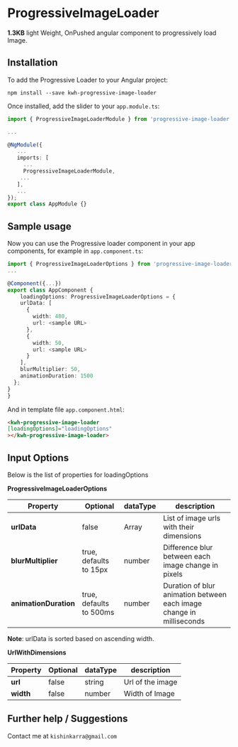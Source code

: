 # ProgressiveImageLoader

**1.3KB** light Weight, OnPushed angular component to progressively load Image.

## Installation

To add the Progressive Loader to your Angular project:
```
npm install --save kwh-progressive-image-loader
```

Once installed, add the slider to your `app.module.ts`:
```typescript
import { ProgressiveImageLoaderModule } from 'progressive-image-loader';

...

@NgModule({
   ...
   imports: [
     ...
     ProgressiveImageLoaderModule,
    ...
   ],
   ...
});
export class AppModule {}
```


## Sample usage

Now you can use the Progressive loader component in your app components, for example in `app.component.ts`:
```typescript
import { ProgressiveImageLoaderOptions } from 'progressive-image-loader';
...

@Component({...})
export class AppComponent {
    loadingOptions: ProgressiveImageLoaderOptions = {
    urlData: [
      {
        width: 480,
        url: <sample URL>
      },
      {
        width: 50,
        url: <sample URL>
      }
    ],
    blurMultiplier: 50,
    animationDuration: 1500
  };
}
}
```


And in template file `app.component.html`:
```html
<kwh-progressive-image-loader
[loadingOptions]="loadingOptions"
></kwh-progressive-image-loader>
``` 

## Input Options
Below is the list of properties for loadingOptions

**ProgressiveImageLoaderOptions**

| Property | Optional | dataType | description  |
| -------------- | ------- | ------- | ---- |
| **urlData** | false| Array<UrlWithDimensions>| List of image urls with their dimensions|
| **blurMultiplier** | true, defaults to 15px| number| Difference blur between each image change in pixels|
| **animationDuration** | true, defaults to 500ms| number| Duration of blur animation between each image change in milliseconds|

**Note**: urlData is sorted based on ascending width.

**UrlWithDimensions**

| Property | Optional | dataType | description  |
| -------------- | ------- | ------- | ---- |
| **url** | false| string| Url of the image|
| **width** | false| number| Width of Image|


## Further help / Suggestions
Contact me at `kishinkarra@gmail.com`
